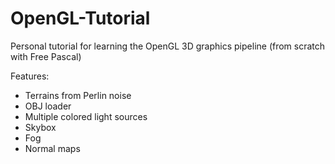 # OpenGL-Tutorial
Personal tutorial for learning the OpenGL 3D graphics pipeline (from scratch with Free Pascal)

Features:

- Terrains from Perlin noise
- OBJ loader
- Multiple colored light sources
- Skybox
- Fog
- Normal maps
